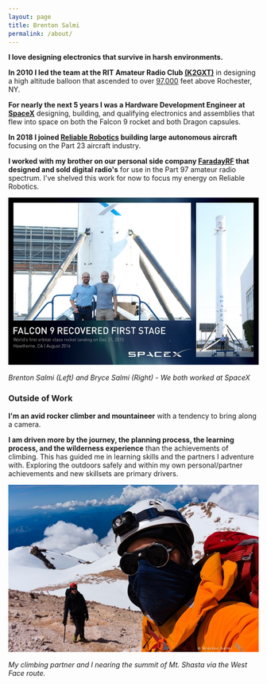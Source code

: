 ```yaml
---
layout: page
title: Brenton Salmi
permalink: /about/
---
```


**I love designing electronics that survive in harsh environments.**

**In 2010 I led the team at the RIT Amateur Radio Club [(K2GXT)](https://www.rit.edu/sg/amateurradioclub/)** in designing 
a high altitude balloon that ascended to over [97,000](https://www.flickr.com/photos/62621941@N02/sets/72157626674875178/) feet above Rochester, NY. 

**For nearly the next 5 years I was a Hardware Development Engineer at [SpaceX](https://www.spacex.com)** designing, building, and qualifying electronics and assemblies that flew into space on both the
 Falcon 9 rocket and both Dragon capsules.
 
**In 2018 I joined [Reliable Robotics](http://www.reliable.co) building large autonomous aircraft** focusing on the Part 23 aircraft industry. 

**I worked with my brother on our personal side company [FaradayRF](https://github.com/FaradayRF) that designed and sold digital radio's** for use in the 
Part 97 amateur radio spectrum. I've shelved this work for now to focus my energy on Reliable Robotics.

<img src="/images/about/spacex_18_sm.jpg" alt="Myself (Left) and my brother infront of the SpaceX F9-21 Rocket" width="600"/> 

*Brenton Salmi (Left) and Bryce Salmi (Right) - We both worked at SpaceX*



### Outside of Work

**I'm an avid rocker climber and mountaineer** with a tendency to bring along a camera. 

**I am driven more by the journey, the planning process, the learning process, and the wilderness experience** than the achievements of climbing. This has guided me in learning skills and the partners I adventure with. Exploring the outdoors safely and within my own personal/partner achievements and new skillsets are primary drivers.


<img src="/images/about/Shasta_Selfie_1_web_sm.jpg" alt="Mt. Shasta Selfie" width="600"/>

*My climbing partner and I nearing the summit of Mt. Shasta via the West Face route.*
